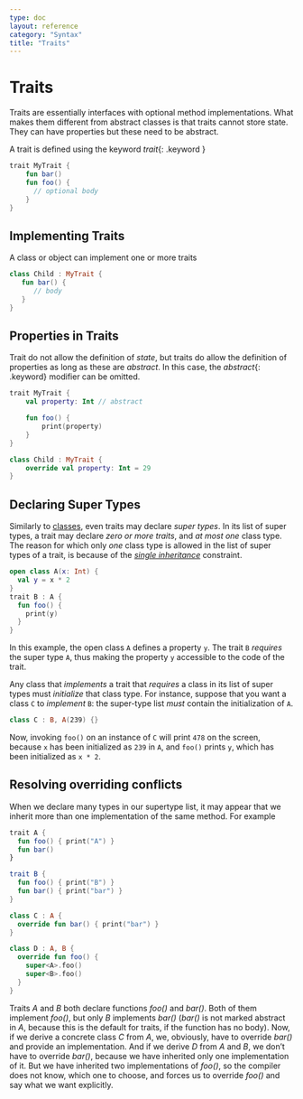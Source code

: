 ```yaml
---
type: doc
layout: reference
category: "Syntax"
title: "Traits"
---
```


# Traits

Traits are essentially interfaces with optional method implementations. What makes them different from abstract classes is that traits
cannot store state. They can have properties but these need to be abstract.

A trait is defined using the keyword *trait*{: .keyword }

``` kotlin
trait MyTrait {
    fun bar()
    fun foo() {
      // optional body
    }
}
```

## Implementing Traits

A class or object can implement one or more traits

``` kotlin
class Child : MyTrait {
   fun bar() {
      // body
   }
}
```

## Properties in Traits

Trait do not allow the definition of *state*, but traits do allow the definition of properties as long as these are *abstract*. In this case, the *abstract*{: .keyword} modifier can be omitted.

``` kotlin
trait MyTrait {
    val property: Int // abstract

    fun foo() {
        print(property)
    }
}

class Child : MyTrait {
    override val property: Int = 29
}
```

## Declaring Super Types

Similarly to [classes](classes.html#inheritance), even traits may declare *super types*. In its list of super types, a trait may declare *zero or more traits*, and *at most one* class type. 
The reason for which only *one* class type is allowed in the list of super types of a trait, is because of the [*single inheritance*](classes.html#inheritance) constraint.

``` kotlin
open class A(x: Int) {
  val y = x * 2
}
trait B : A {
  fun foo() {
    print(y)
  }
}
```




In this example, the open class `A` defines a property `y`.
The trait `B` *requires* the super type `A`, thus making the property `y` accessible to the code of the trait.

Any class that *implements* a trait that *requires* a class in its list of super types must *initialize* that class type. For instance, suppose that you want a class `C` to *implement* `B`: the super-type list *must* contain the initialization of `A`.

``` kotlin
class C : B, A(239) {}
```

Now, invoking `foo()` on an instance of `C` will print `478` on the screen, because `x` has been initialized as `239` in `A`, and `foo()` prints `y`, which has been initialized as `x * 2`.

## Resolving overriding conflicts

When we declare many types in our supertype list, it may appear that we inherit more than one implementation of the same method. For example

``` kotlin
trait A {
  fun foo() { print("A") }
  fun bar()
}

trait B {
  fun foo() { print("B") }
  fun bar() { print("bar") }
}

class C : A {
  override fun bar() { print("bar") }
}

class D : A, B {
  override fun foo() {
    super<A>.foo()
    super<B>.foo()
  }
}
```

Traits *A* and *B* both declare functions *foo()* and *bar()*. Both of them implement *foo()*, but only *B* implements *bar()* (*bar()* is not marked abstract in *A*,
because this is the default for traits, if the function has no body). Now, if we derive a concrete class *C* from *A*, we, obviously, have to override *bar()* and provide
an implementation. And if we derive *D* from *A* and *B*, we don’t have to override *bar()*, because we have inherited only one implementation of it.
But we have inherited two implementations of *foo()*, so the compiler does not know, which one to choose, and forces us to override *foo()* and say what we want explicitly.
